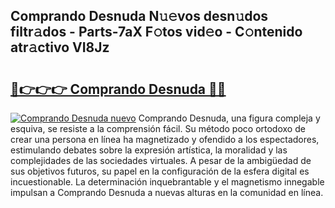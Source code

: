 ## Comprando Desnuda N𝚞𝚎vos desn𝚞dos filtr𝚊dos - Parts-7aX F𝚘tos vid𝚎o - C𝚘ntenido atr𝚊ctivo VI8Jz

# <h2><a href="http://mb76fdm.tromn.icu/?c=Comprando+Desnuda">🔗👉👉👉 Comprando Desnuda 🔗🔗</a></h2>

[![Comprando Desnuda nuevo](https://i.imgur.com/pEAQMta.gif)](http://mb76fdm.tromn.icu/?c=Comprando+Desnuda)
Comprando Desnuda, una figura compleja y esquiva, se resiste a la comprensión fácil. Su método poco ortodoxo de crear una persona en línea ha magnetizado y ofendido a los espectadores, estimulando debates sobre la expresión artística, la moralidad y las complejidades de las sociedades virtuales. A pesar de la ambigüedad de sus objetivos futuros, su papel en la configuración de la esfera digital es incuestionable. La determinación inquebrantable y el magnetismo innegable impulsan a Comprando Desnuda a nuevas alturas en la comunidad en línea.
